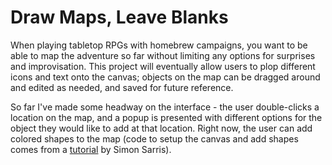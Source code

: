 # Draw Maps, Leave Blanks

When playing tabletop RPGs with homebrew campaigns, you want to be able to map the adventure so far without limiting any options for surprises and improvisation.  This project will eventually allow users to plop different icons and text onto the canvas; objects on the map can be dragged around and edited as needed, and saved for future reference.

So far I've made some headway on the interface - the user double-clicks a location on the map, and a popup is presented with different options for the object they would like to add at that location.  Right now, the user can add colored shapes to the map (code to setup the canvas and add shapes comes from a [tutorial](http://simonsarris.com/blog/510-making-html5-canvas-useful) by Simon Sarris).
